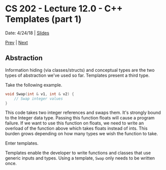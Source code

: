 # CS 202 - Lecture 12.0 - C++ Templates (part 1)
Date: 4/24/18 | [Slides](../CS202_Lecture22_[Templates_(Pt.1)]_04.19.pdf)

[Prev](./lecture_11_1.md) | [Next](./lecture_12_1.md)

## Abstraction
Information hiding (via classes/structs) and conceptual types are
the two types of abstraction we've used so far. Templates present
a third type.

Take the following example.

```cpp
void Swap(int & v1, int & v2) {
    // Swap integer values
}
```

This code takes two integer references and swaps them. It's strongly
bound to the Integer data type. Passing this function floats will
cause a program failure. If we want to use this function on floats,
we need to write an overload of the function above which takes floats
instead of ints. This burden grows depending on how many types we wish
the function to take.

Enter templates.

Templates enable the developer to write functions and classes that use
generic inputs and types. Using a template, `Swap` only needs to be
written once.


